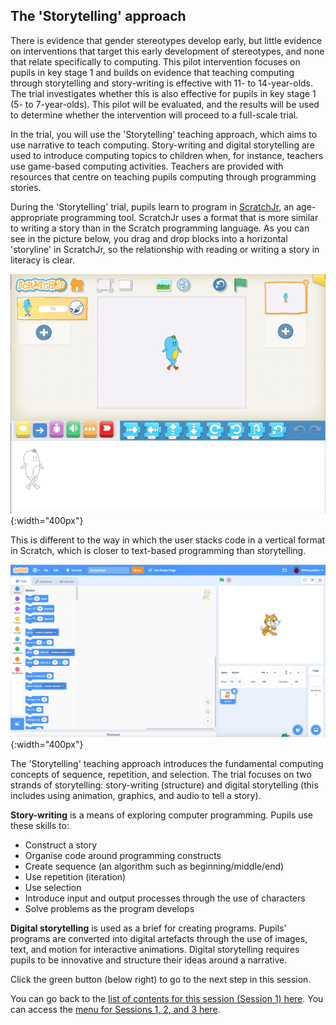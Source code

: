 ##  The 'Storytelling' approach
There is evidence that gender stereotypes develop early, but little evidence on interventions that target this early development of stereotypes, and none that relate specifically to computing. This pilot intervention focuses on pupils in key stage 1 and builds on evidence that teaching computing through storytelling and story-writing is effective with 11- to 14-year-olds. The trial investigates whether this is also effective for pupils in key stage 1 (5- to 7-year-olds). This pilot will be evaluated, and the results will be used to determine whether the intervention will proceed to a full-scale trial.

In the trial, you will use the 'Storytelling' teaching approach, which aims to use narrative to teach computing. Story-writing and digital storytelling are used to introduce computing topics to children when, for instance, teachers use game-based computing activities. Teachers are provided with resources that centre on teaching pupils computing through programming stories.

During the 'Storytelling' trial, pupils learn to program in [ScratchJr](https://www.scratchjr.org), an age-appropriate programming tool. ScratchJr uses a format that is more similar to writing a story than in the Scratch programming language. As you can see in the picture below, you drag and drop blocks into a horizontal 'storyline' in ScratchJr, so the relationship with reading or writing a story in literacy is clear.

![Scratchjr.png](images/ks1storytelling-ScratchJr.png){:width="400px"}

This is different to the way in which the user stacks code in a vertical format in Scratch, which is closer to text-based programming than storytelling.

![Scratch.png](images/ks1storytelling-Scratch.png){:width="400px"}

The 'Storytelling' teaching approach introduces the fundamental computing concepts of sequence, repetition, and selection. The trial focuses on two strands of storytelling: story-writing (structure) and digital storytelling (this includes using animation, graphics, and audio to tell a story).

**Story-writing** is a means of exploring computer programming. Pupils use these skills to:
+ Construct a story
+ Organise code around programming constructs
+ Create sequence (an algorithm such as beginning/middle/end)
+ Use repetition (iteration)
+ Use selection
+ Introduce input and output processes through the use of characters
+ Solve problems as the program develops

**Digital storytelling** is used as a brief for creating programs. Pupils' programs are converted into digital artefacts through the use of images, text, and motion for interactive animations. Digital storytelling requires pupils to be innovative and structure their ideas around a narrative.

Click the green button (below right) to go to the next step in this session.

You can go back to the [list of contents for this session (Session 1) here](https://projects.raspberrypi.org/en/projects/KS1StorytellingTraining_Session1_GBICi1b).
You can access the [menu for Sessions 1, 2, and 3 here](https://projects.raspberrypi.org/en/pathways/ks1-storytellingtraining-gbici1b).
